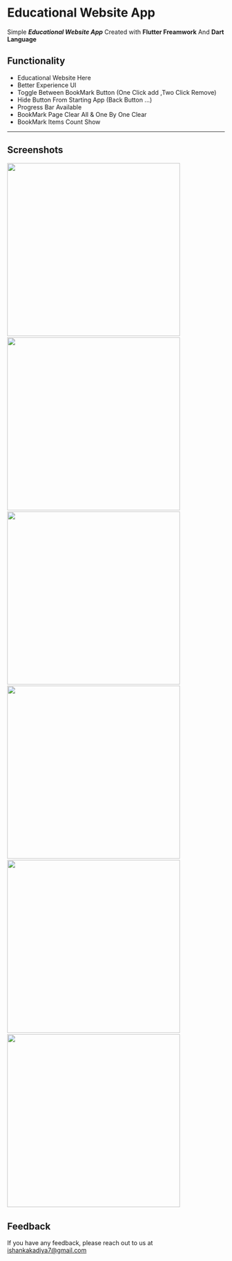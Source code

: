 # Educational Website App

Simple ***Educational Website App*** Created with **Flutter Freamwork** And **Dart Language**


## Functionality

- Educational Website Here 
- Better Experience UI
- Toggle Between BookMark Button (One Click add ,Two Click Remove)
- Hide Button From Starting App (Back Button ...)
- Progress Bar Available
- BookMark Page Clear All & One By One Clear
- BookMark Items Count Show
--- 

## Screenshots 

<img src="https://user-images.githubusercontent.com/113764228/196945987-616097f6-c782-4cde-aeb1-cde131a9ac96.gif" width="400"> &nbsp; 
<img src="https://user-images.githubusercontent.com/113764228/196774696-d5efbbd4-cf45-4f46-a040-5a1c3d70b3dc.jpg" width="400"> &nbsp; 
<img src="https://user-images.githubusercontent.com/113764228/196774729-aed98198-f7c6-493a-8ba7-ab5c96fbfac5.jpg" width="400"> &nbsp; 
<img src="https://user-images.githubusercontent.com/113764228/196859556-7ce5e6ae-3251-4c81-9bf2-b0f44b234d71.jpg" width="400"> &nbsp; 
<img src="https://user-images.githubusercontent.com/113764228/196775706-c9e08553-0c34-415e-a52d-0ba86693842c.jpg" width="400"> &nbsp; 
<img src="https://user-images.githubusercontent.com/113764228/196774586-b8f54b8e-c3c1-4f7a-af22-3e93f44c56b4.jpg" width="400"> &nbsp; 


## Feedback

If you have any feedback, please reach out to us at ishankakadiya7@gmail.com

